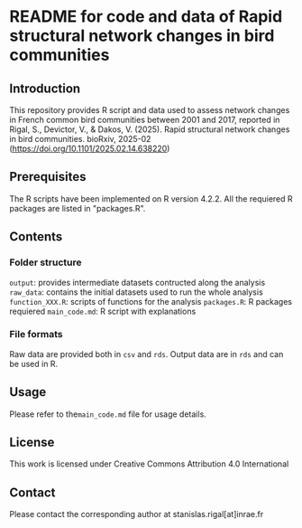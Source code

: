 # README for code and data of Rapid structural network changes in bird communities

## Introduction

This repository provides R script and data used to assess network changes in French common bird communities between 2001 and 2017, reported in Rigal, S., Devictor, V., & Dakos, V. (2025). Rapid structural network changes in bird communities. bioRxiv, 2025-02 (https://doi.org/10.1101/2025.02.14.638220)

## Prerequisites

The R scripts have been implemented on R version 4.2.2. All the requiered R packages are listed in "packages.R".

## Contents 

### Folder structure

`output`: provides intermediate datasets contructed along the analysis
`raw_data`: contains the initial datasets used to run the whole analysis
`function_XXX.R`: scripts of functions for the analysis
`packages.R`: R packages requiered
`main_code.md`: R script with explanations

### File formats 

Raw data are provided both in `csv` and `rds`. Output data are in `rds` and can be used in R.

## Usage

Please refer to the`main_code.md` file for usage details.

## License

This work is licensed under Creative Commons Attribution 4.0 International 

## Contact 

Please contact the corresponding author at stanislas.rigal[at]inrae.fr